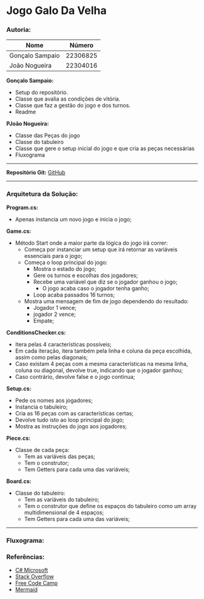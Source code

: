 # **Jogo Galo Da Velha**

### **Autoria:**

| Nome | Número |
| - | - |
| Gonçalo Sampaio | 22306825 |
| João Nogueira | 22304016 |

**Gonçalo Sampaio:**
 - Setup do repositório.
 - Classe que avalia as condições de vitória.
 - Classe que faz a gestão do jogo e dos turnos.
 - Readme
  
**PJoão Nogueira:**
 - Classe das Peças do jogo
 - Classe do tabuleiro
 - Classe que gere o setup inicial do jogo e que cria as peças necessárias
 - Fluxograma
---

**Repositório Git:** [GitHub](https://github.com/Goncalo-Sampaio/GaloDaVelha.git)

---

### **Arquitetura da Solução:**
**Program.cs:**
- Apenas instancia um novo jogo e inicia o jogo;

**Game.cs:**
- Método Start onde a maior parte da lógica do jogo irá correr:
  - Começa por instanciar um setup que irá retornar as variáveis essenciais para o jogo;
  - Começa o loop principal do jogo:
    - Mostra o estado do jogo;
    - Gere os turnos e escolhas dos jogadores;
    - Recebe uma variável que diz se o jogador ganhou o jogo;
      - O jogo acaba caso o jogador tenha ganho;
    - Loop acaba passados 16 turnos;
  - Mostra uma mensagem de fim de jogo dependendo do resultado:
    - Jogador 1 vence;
    - jogador 2 vence;
    - Empate;


**ConditionsChecker.cs:**
- Itera pelas 4 características possíveis;
- Em cada iteração, itera também pela linha e coluna da peça escolhida, assim como pelas diagonais;
- Caso existam 4 peças com a mesma características na mesma linha, coluna ou diagonal, devolve true, indicando que o jogador ganhou;
- Caso contrário, devolve false e o jogo continua;

**Setup.cs:**
- Pede os nomes aos jogadores;
- Instancia o tabuleiro;
- Cria as 16 peças com as características certas;
- Devolve tudo isto ao loop principal do jogo;
- Mostra as instruções do jogo aos jogadores;

**Piece.cs:**
- Classe de cada peça:
  - Tem as variáveis das peças;
  - Tem o construtor;
  - Tem Getters para cada uma das variáveis;

**Board.cs:**
- Classe do tabuleiro:
  - Tem as variáveis do tabuleiro;
  - Tem o construtor que define os espaços do tabuleiro como um array multidimensional de 4 espaços;
  - Tem Getters para cada uma das variáveis;
---

### **Fluxograma:**

### **Referências:**
 - [C# Microsoft](https://learn.microsoft.com/pt-pt/dotnet/csharp/)
 - [Stack Overflow](https://stackoverflow.com/)
 - [Free Code Camp](https://www.freecodecamp.org/)
 - [Mermaid](https://mermaid.js.org/syntax/flowchart.html)